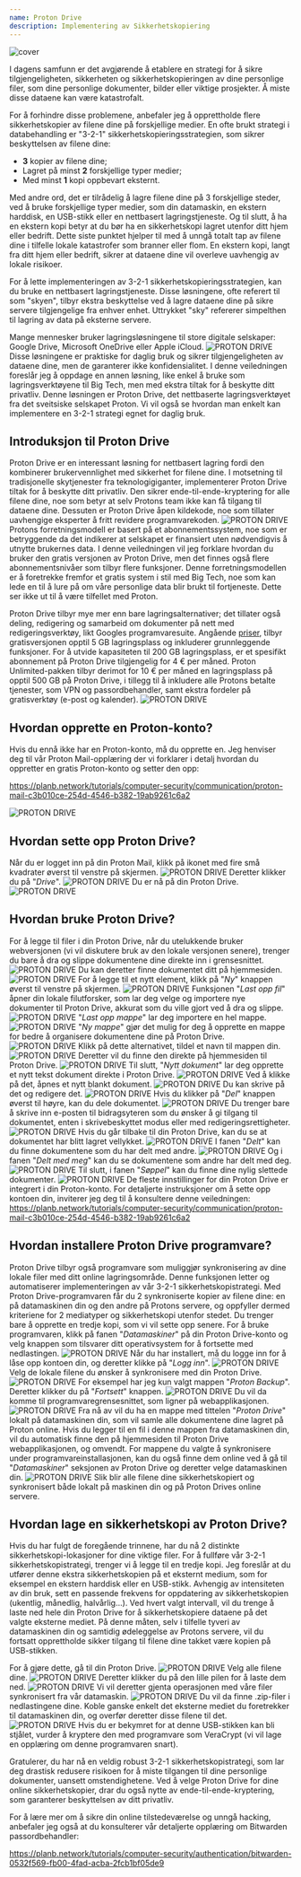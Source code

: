 ```yaml
---
name: Proton Drive
description: Implementering av Sikkerhetskopiering
---
```

![cover](assets/cover.webp)

I dagens samfunn er det avgjørende å etablere en strategi for å sikre tilgjengeligheten, sikkerheten og sikkerhetskopieringen av dine personlige filer, som dine personlige dokumenter, bilder eller viktige prosjekter. Å miste disse dataene kan være katastrofalt.

For å forhindre disse problemene, anbefaler jeg å opprettholde flere sikkerhetskopier av filene dine på forskjellige medier. En ofte brukt strategi i databehandling er "3-2-1" sikkerhetskopieringsstrategien, som sikrer beskyttelsen av filene dine:
- **3** kopier av filene dine;
- Lagret på minst **2** forskjellige typer medier;
- Med minst **1** kopi oppbevart eksternt.

Med andre ord, det er tilrådelig å lagre filene dine på 3 forskjellige steder, ved å bruke forskjellige typer medier, som din datamaskin, en ekstern harddisk, en USB-stikk eller en nettbasert lagringstjeneste. Og til slutt, å ha en ekstern kopi betyr at du bør ha en sikkerhetskopi lagret utenfor ditt hjem eller bedrift. Dette siste punktet hjelper til med å unngå totalt tap av filene dine i tilfelle lokale katastrofer som branner eller flom. En ekstern kopi, langt fra ditt hjem eller bedrift, sikrer at dataene dine vil overleve uavhengig av lokale risikoer.

For å lette implementeringen av 3-2-1 sikkerhetskopieringsstrategien, kan du bruke en nettbasert lagringstjeneste. Disse løsningene, ofte referert til som "skyen", tilbyr ekstra beskyttelse ved å lagre dataene dine på sikre servere tilgjengelige fra enhver enhet. Uttrykket "sky" refererer simpelthen til lagring av data på eksterne servere.

Mange mennesker bruker lagringsløsningene til store digitale selskaper: Google Drive, Microsoft OneDrive eller Apple iCloud.
![PROTON DRIVE](assets/notext/01.webp)
Disse løsningene er praktiske for daglig bruk og sikrer tilgjengeligheten av dataene dine, men de garanterer ikke konfidensialitet. I denne veiledningen foreslår jeg å oppdage en annen løsning, like enkel å bruke som lagringsverktøyene til Big Tech, men med ekstra tiltak for å beskytte ditt privatliv. Denne løsningen er Proton Drive, det nettbaserte lagringsverktøyet fra det sveitsiske selskapet Proton. Vi vil også se hvordan man enkelt kan implementere en 3-2-1 strategi egnet for daglig bruk.

## Introduksjon til Proton Drive
Proton Drive er en interessant løsning for nettbasert lagring fordi den kombinerer brukervennlighet med sikkerhet for filene dine. I motsetning til tradisjonelle skytjenester fra teknologigiganter, implementerer Proton Drive tiltak for å beskytte ditt privatliv. Den sikrer ende-til-ende-kryptering for alle filene dine, noe som betyr at selv Protons team ikke kan få tilgang til dataene dine. Dessuten er Proton Drive åpen kildekode, noe som tillater uavhengige eksperter å fritt revidere programvarekoden.
![PROTON DRIVE](assets/notext/02.webp)
Protons forretningsmodell er basert på et abonnementssystem, noe som er betryggende da det indikerer at selskapet er finansiert uten nødvendigvis å utnytte brukernes data. I denne veiledningen vil jeg forklare hvordan du bruker den gratis versjonen av Proton Drive, men det finnes også flere abonnementsnivåer som tilbyr flere funksjoner. Denne forretningsmodellen er å foretrekke fremfor et gratis system i stil med Big Tech, noe som kan lede en til å lure på om våre personlige data blir brukt til fortjeneste. Dette ser ikke ut til å være tilfellet med Proton.

Proton Drive tilbyr mye mer enn bare lagringsalternativer; det tillater også deling, redigering og samarbeid om dokumenter på nett med redigeringsverktøy, likt Googles programvaresuite.
Angående [priser](https://proton.me/pricing), tilbyr gratisversjonen opptil 5 GB lagringsplass og inkluderer grunnleggende funksjoner. For å utvide kapasiteten til 200 GB lagringsplass, er et spesifikt abonnement på Proton Drive tilgjengelig for 4 € per måned. Proton Unlimited-pakken tilbyr derimot for 10 € per måned en lagringsplass på opptil 500 GB på Proton Drive, i tillegg til å inkludere alle Protons betalte tjenester, som VPN og passordbehandler, samt ekstra fordeler på gratisverktøy (e-post og kalender). ![PROTON DRIVE](assets/notext/03.webp)
## Hvordan opprette en Proton-konto?

Hvis du ennå ikke har en Proton-konto, må du opprette en. Jeg henviser deg til vår Proton Mail-opplæring der vi forklarer i detalj hvordan du oppretter en gratis Proton-konto og setter den opp:

https://planb.network/tutorials/computer-security/communication/proton-mail-c3b010ce-254d-4546-b382-19ab9261c6a2

![PROTON DRIVE](assets/notext/04.webp)
## Hvordan sette opp Proton Drive?

Når du er logget inn på din Proton Mail, klikk på ikonet med fire små kvadrater øverst til venstre på skjermen.
![PROTON DRIVE](assets/notext/05.webp)
Deretter klikker du på "*Drive*".
![PROTON DRIVE](assets/notext/06.webp)
Du er nå på din Proton Drive.
![PROTON DRIVE](assets/notext/07.webp)
## Hvordan bruke Proton Drive?
For å legge til filer i din Proton Drive, når du utelukkende bruker webversjonen (vi vil diskutere bruk av den lokale versjonen senere), trenger du bare å dra og slippe dokumentene dine direkte inn i grensesnittet. ![PROTON DRIVE](assets/notext/08.webp) Du kan deretter finne dokumentet ditt på hjemmesiden. ![PROTON DRIVE](assets/notext/09.webp) For å legge til et nytt element, klikk på "*Ny*" knappen øverst til venstre på skjermen. ![PROTON DRIVE](assets/notext/10.webp) Funksjonen "*Last opp fil*" åpner din lokale filutforsker, som lar deg velge og importere nye dokumenter til Proton Drive, akkurat som du ville gjort ved å dra og slippe. ![PROTON DRIVE](assets/notext/11.webp) "*Last opp mappe*" lar deg importere en hel mappe. ![PROTON DRIVE](assets/notext/12.webp) "*Ny mappe*" gjør det mulig for deg å opprette en mappe for bedre å organisere dokumentene dine på Proton Drive. ![PROTON DRIVE](assets/notext/13.webp) Klikk på dette alternativet, tildel et navn til mappen din. ![PROTON DRIVE](assets/notext/14.webp) Deretter vil du finne den direkte på hjemmesiden til Proton Drive. ![PROTON DRIVE](assets/notext/15.webp) Til slutt, "*Nytt dokument*" lar deg opprette et nytt tekst dokument direkte i Proton Drive. ![PROTON DRIVE](assets/notext/16.webp) Ved å klikke på det, åpnes et nytt blankt dokument. ![PROTON DRIVE](assets/notext/17.webp) Du kan skrive på det og redigere det. ![PROTON DRIVE](assets/notext/18.webp) Hvis du klikker på "*Del*" knappen øverst til høyre, kan du dele dokumentet. ![PROTON DRIVE](assets/notext/19.webp) Du trenger bare å skrive inn e-posten til bidragsyteren som du ønsker å gi tilgang til dokumentet, enten i skrivebeskyttet modus eller med redigeringsrettigheter. ![PROTON DRIVE](assets/notext/20.webp) Hvis du går tilbake til din Proton Drive, kan du se at dokumentet har blitt lagret vellykket. ![PROTON DRIVE](assets/notext/21.webp) I fanen "*Delt*" kan du finne dokumentene som du har delt med andre. ![PROTON DRIVE](assets/notext/22.webp) Og i fanen "*Delt med meg*" kan du se dokumentene som andre har delt med deg. ![PROTON DRIVE](assets/notext/23.webp) Til slutt, i fanen "*Søppel*" kan du finne dine nylig slettede dokumenter. ![PROTON DRIVE](assets/notext/24.webp) De fleste innstillinger for din Proton Drive er integrert i din Proton-konto. For detaljerte instruksjoner om å sette opp kontoen din, inviterer jeg deg til å konsultere denne veiledningen:
https://planb.network/tutorials/computer-security/communication/proton-mail-c3b010ce-254d-4546-b382-19ab9261c6a2

## Hvordan installere Proton Drive programvare?
Proton Drive tilbyr også programvare som muliggjør synkronisering av dine lokale filer med ditt online lagringsområde. Denne funksjonen letter og automatiserer implementeringen av vår 3-2-1 sikkerhetskopistrategi. Med Proton Drive-programvaren får du 2 synkroniserte kopier av filene dine: en på datamaskinen din og den andre på Protons servere, og oppfyller dermed kriteriene for 2 mediatyper og sikkerhetskopi utenfor stedet. Du trenger bare å opprette en tredje kopi, som vi vil sette opp senere.
For å bruke programvaren, klikk på fanen "*Datamaskiner*" på din Proton Drive-konto og velg knappen som tilsvarer ditt operativsystem for å fortsette med nedlastingen.
![PROTON DRIVE](assets/notext/25.webp) Når du har installert, må du logge inn for å låse opp kontoen din, og deretter klikke på "*Logg inn*".
![PROTON DRIVE](assets/notext/26.webp)
Velg de lokale filene du ønsker å synkronisere med din Proton Drive.
![PROTON DRIVE](assets/notext/27.webp)
For eksempel har jeg kun valgt mappen "*Proton Backup*". Deretter klikker du på "*Fortsett*" knappen.
![PROTON DRIVE](assets/notext/28.webp)
Du vil da komme til programvaregrensesnittet, som ligner på webapplikasjonen.
![PROTON DRIVE](assets/notext/29.webp)
Fra nå av vil du ha en mappe med tittelen "*Proton Drive*" lokalt på datamaskinen din, som vil samle alle dokumentene dine lagret på Proton online. Hvis du legger til en fil i denne mappen fra datamaskinen din, vil du automatisk finne den på hjemmesiden til Proton Drive webapplikasjonen, og omvendt. For mappene du valgte å synkronisere under programvareinstallasjonen, kan du også finne dem online ved å gå til "*Datamaskiner*" seksjonen av Proton Drive og deretter velge datamaskinen din.
![PROTON DRIVE](assets/notext/30.webp)
Slik blir alle filene dine sikkerhetskopiert og synkronisert både lokalt på maskinen din og på Proton Drives online servere.

## Hvordan lage en sikkerhetskopi av Proton Drive?

Hvis du har fulgt de foregående trinnene, har du nå 2 distinkte sikkerhetskopi-lokasjoner for dine viktige filer. For å fullføre vår 3-2-1 sikkerhetskopistrategi, trenger vi å legge til en tredje kopi.
Jeg foreslår at du utfører denne ekstra sikkerhetskopien på et eksternt medium, som for eksempel en ekstern harddisk eller en USB-stikk. Avhengig av intensiteten av din bruk, sett en passende frekvens for oppdatering av sikkerhetskopien (ukentlig, månedlig, halvårlig...). Ved hvert valgt intervall, vil du trenge å laste ned hele din Proton Drive for å sikkerhetskopiere dataene på det valgte eksterne mediet. På denne måten, selv i tilfelle tyveri av datamaskinen din og samtidig ødeleggelse av Protons servere, vil du fortsatt opprettholde sikker tilgang til filene dine takket være kopien på USB-stikken.

For å gjøre dette, gå til din Proton Drive.
![PROTON DRIVE](assets/notext/31.webp)
Velg alle filene dine.
![PROTON DRIVE](assets/notext/32.webp)
Deretter klikker du på den lille pilen for å laste dem ned.
![PROTON DRIVE](assets/notext/33.webp)
Vi vil deretter gjenta operasjonen med våre filer synkronisert fra vår datamaskin.
![PROTON DRIVE](assets/notext/34.webp)
Du vil da finne .zip-filer i nedlastingene dine. Koble ganske enkelt det eksterne mediet du foretrekker til datamaskinen din, og overfør deretter disse filene til det.
![PROTON DRIVE](assets/notext/35.webp)
Hvis du er bekymret for at denne USB-stikken kan bli stjålet, vurder å kryptere den med programvare som VeraCrypt (vi vil lage en opplæring om denne programvaren snart).

Gratulerer, du har nå en veldig robust 3-2-1 sikkerhetskopistrategi, som lar deg drastisk redusere risikoen for å miste tilgangen til dine personlige dokumenter, uansett omstendighetene. Ved å velge Proton Drive for dine online sikkerhetskopier, drar du også nytte av ende-til-ende-kryptering, som garanterer beskyttelsen av ditt privatliv.

For å lære mer om å sikre din online tilstedeværelse og unngå hacking, anbefaler jeg også at du konsulterer vår detaljerte opplæring om Bitwarden passordbehandler:

https://planb.network/tutorials/computer-security/authentication/bitwarden-0532f569-fb00-4fad-acba-2fcb1bf05de9
